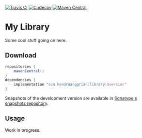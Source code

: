 [![Travis CI](https://img.shields.io/travis/com/hendraanggrian/library)](https://www.travis-ci.com/github/hendraanggrian/library/)
[![Codecov](https://img.shields.io/codecov/c/github/hendraanggrian/library)](https://app.codecov.io/gh/hendraanggrian/library/)
[![Maven Central](https://img.shields.io/maven-central/v/com.hendraanggrian.library/library)](https://search.maven.org/artifact/com.hendraanggrian.library/library/)

# My Library

Some cool stuff going on here.

## Download

```gradle
repositories {
    mavenCentral()
}
dependencies {
    implementation "com.hendraanggrian:library:$version"
}
```

Snapshots of the development version are available in [Sonatype's snapshots repository](https://s01.oss.sonatype.org/content/repositories/snapshots/).

## Usage

Work in progress.
